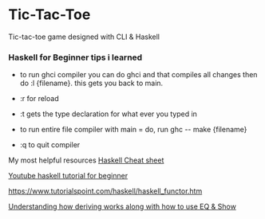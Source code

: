 # Tic-Tac-Toe

Tic-tac-toe game designed with CLI &amp; Haskell

### Haskell for Beginner tips i learned

- to run ghci compiler you can do ghci and that compiles all changes then do :l {filename}. this gets you back to main.

- :r for reload

- :t gets the type declaration for what ever you typed in
- to run entire file compiler with main = do, run ghc -- make {filename}

- :q to quit compiler

My most helpful resources
[Haskell Cheat sheet](https://www.newthinktank.com/2015/08/learn-haskell-one-video/)

[Youtube haskell tutorial for beginner](https://www.youtube.com/watch?v=02_H3LjqMr8)

https://www.tutorialspoint.com/haskell/haskell_functor.htm

[Understanding how deriving works along with how to use EQ & Show](https://www.seas.upenn.edu/~cis552/13fa/lectures/Classes.html)
